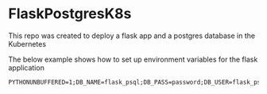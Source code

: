# FlaskPostgresK8s

This repo was created to deploy a flask app and a postgres database in the Kubernetes

The below example shows how to set up environment variables for the flask application

```text
PYTHONUNBUFFERED=1;DB_NAME=flask_psql;DB_PASS=password;DB_USER=flask_psql;DB_HOST=localhost;DB_PORT=5432
```
